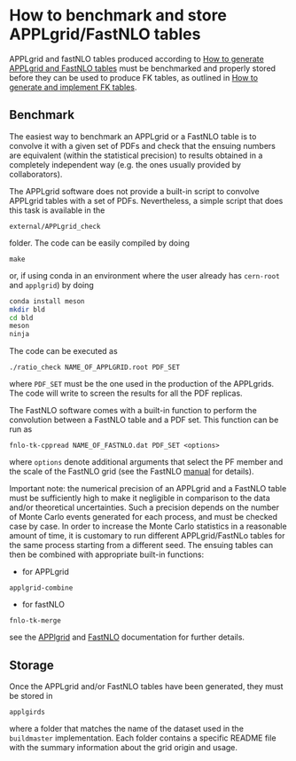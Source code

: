 # How to benchmark and store APPLgrid/FastNLO tables

APPLgrid and fastNLO tables produced according to 
[How to generate APPLgrid and FastNLO tables](.../tutorials/APPLgrids.md)
must be benchmarked and properly stored before they can be used to produce
FK tables, as outlined in 
[How to generate and implement FK tables](../tutorials/apfelcomb.md).

## Benchmark
The easiest way to benchmark an APPLgrid or a FastNLO table is to convolve it
with a given set of PDFs and check that the ensuing numbers are equivalent 
(within the statistical precision) to results obtained in a completely
independent way (e.g. the ones usually provided by collaborators).

The APPLgrid software does not provide a built-in script to convolve APPLgrid 
tables with a set of PDFs. Nevertheless, a simple script that does this task
is available in the
```
external/APPLgrid_check
```
folder. The code can be easily compiled by doing 
```
make
```
or, if using conda in an environment where the user already has `cern-root` 
and `applgrid`) by doing
```bash
conda install meson
mkdir bld
cd bld
meson
ninja
```

The code can be executed as
```
./ratio_check NAME_OF_APPLGRID.root PDF_SET

```
where `PDF_SET` must be the one used in the production of the APPLgrids.
The code will write to screen the results for all the PDF replicas. 

The FastNLO software comes with a built-in function to perform the convolution
between a FastNLO table and a PDF set. This function can be run as
```
fnlo-tk-cppread NAME_OF_FASTNLO.dat PDF_SET <options>
```
where `options` denote additional arguments that select the PF member and the
scale of the FastNLO grid (see the FastNLO 
[manual](https://fastnlo.hepforge.org/) for details).

Important note: the numerical precision of an APPLgrid and a FastNLO table
must be sufficiently high to make it negligible in comparison to the data
and/or theoretical uncertainties. Such a precision depends on the number of 
Monte Carlo events generated for each process, and must be checked case by case.
In order to increase the Monte Carlo statistics in a reasonable amount of time, 
it is customary to run different APPLgrid/FastNLo tables for the same process
starting from a different seed. The ensuing tables can then be combined with
appropriate built-in functions:
- for APPLgrid
```
applgrid-combine
```
- for fastNLO
```
fnlo-tk-merge
```
see the [APPlgrid](https://applgrid.hepforge.org/) and 
[FastNLO](https://fastnlo.hepforge.org/) documentation for further details.

## Storage

Once the APPLgrid and/or FastNLO tables have been generated, they must be stored
in
```
applgirds
```
where a folder that matches the name of the dataset used in the `buildmaster` 
implementation. Each folder contains a specific README file with the summary 
information about the grid origin and usage.